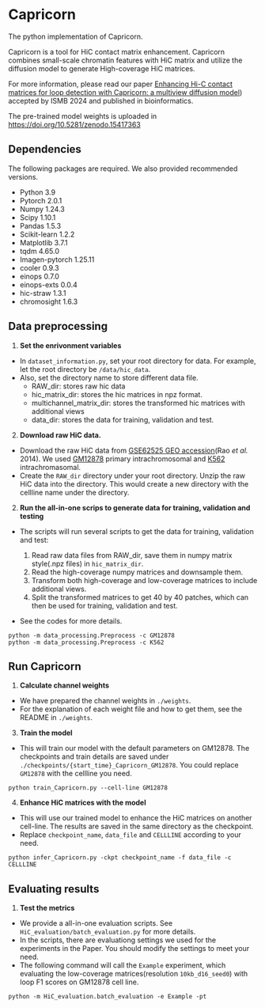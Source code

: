# Capricorn

The python implementation of Capricorn. 

Capricorn is a tool for HiC contact matrix enhancement. Capricorn combines small-scale chromatin features with HiC matrix and utilize the diffusion model to generate High-coverage HiC matrices.

For more information, please read our paper [Enhancing Hi-C contact matrices for loop detection with Capricorn: a multiview diffusion model](https://doi.org/10.1093/bioinformatics/btae211)) accepted by ISMB 2024 and published in bioinformatics. 

The pre-trained model weights is uploaded in https://doi.org/10.5281/zenodo.15417363

## Dependencies
The following packages are required. We also provided recommended versions.
- Python 3.9
- Pytorch 2.0.1
- Numpy 1.24.3
- Scipy 1.10.1
- Pandas 1.5.3
- Scikit-learn 1.2.2
- Matplotlib 3.7.1
- tqdm 4.65.0
- Imagen-pytorch 1.25.11
- cooler 0.9.3
- einops 0.7.0
- einops-exts 0.0.4
- hic-straw 1.3.1
- chromosight 1.6.3

## Data preprocessing

1. **Set the enrivonment variables**
* In `dataset_information.py`, set your root directory for data. For example, let the root directory be `/data/hic_data`.
* Also, set the directory name to store different data file.
    * RAW_dir: stores raw hic data
    * hic_matrix_dir: stores the hic matrices in npz format.
    * multichannel_matrix_dir: stores the transformed hic matrices with additional views
    * data_dir: stores the data for training, validation and test.


2. **Download raw HiC data.**

* Download the raw HiC data from [GSE62525
GEO accession](https://www.ncbi.nlm.nih.gov/geo/query/acc.cgi?acc=GSE63525)(Rao *et al.* 2014). We used [GM12878](https://www.ncbi.nlm.nih.gov/geo/download/?acc=GSE63525&format=file&file=GSE63525%5FGM12878%5Fprimary%5Fintrachromosomal%5Fcontact%5Fmatrices%2Etar%2Egz)
primary intrachromosomal and [K562](https://www.ncbi.nlm.nih.gov/geo/download/?acc=GSE63525&format=file&file=GSE63525%5FK562%5Fintrachromosomal%5Fcontact%5Fmatrices%2Etar%2Egz)
intrachromasomal.
* Create the `RAW_dir` directory under your root directory. Unzip the raw 
HiC data into the directory. This would create a new directory with the cellline name under the directory.

2. **Run the all-in-one scrips to generate data for training, validation and testing**

* The scripts will run several scripts to get the data for training, validation and test:
    1. Read raw data files from RAW_dir, save them in numpy matrix style(.npz files) in `hic_matrix_dir`.
    2. Read the high-coverage numpy matrices and downsample them.
    3. Transform both high-coverage and low-coverage matrices to include additional views. 
    4. Split the transformed matrices to get 40 by 40 patches, which can then be used for training, validation and test.

* See the codes for more details.

```
python -m data_processing.Preprocess -c GM12878
python -m data_processing.Preprocess -c K562
```



## Run Capricorn

1. **Calculate channel weights**
* We have prepared the channel weights in `./weights`.
* For the explanation of each weight file and how to get them, see the README in `./weights`.

3. **Train the model**
* This will train our model with the default parameters on GM12878. The checkpoints and train details are saved under `./checkpoints/{start_time}_Capricorn_GM12878`. You could replace `GM12878` with the cellline you need.
```
python train_Capricorn.py --cell-line GM12878
```
4. **Enhance HiC matrices with the model**
* This will use our trained model to enhance the HiC matrices on another cell-line. The results are saved in the same directory as the checkpoint.
* Replace `checkpoint_name`, `data_file` and `CELLLINE` according to your need.
```
python infer_Capricorn.py -ckpt checkpoint_name -f data_file -c CELLLINE
```
## Evaluating results
1. **Test the metrics**
* We provide a all-in-one evaluation scripts. See `HiC_evaluation/batch_evaluation.py` for more details.
* In the scripts, there are evaluationg settings we used for the experiments in the Paper. You should modify the settings to meet your need. 
* The following command will call the `Example` experiment, which evaluating the low-coverage matrices(resolution `10kb_d16_seed0`) with loop F1 scores on GM12878 cell line.

```
python -m HiC_evaluation.batch_evaluation -e Example -pt
```
